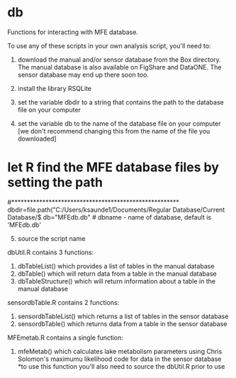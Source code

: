 # db
Functions for interacting with MFE database. 

To use any of these scripts in your own analysis script, you'll need to:

1. download the manual and/or sensor database from the Box directory. The manual database is also available on FigShare and DataONE. The sensor database may end up there soon too.

2. install the library RSQLite

3. set the variable dbdir to a string that contains the path to the database file on your computer

4. set the variable db to the name of the database file on your computer [we don't recommend changing this from the name of the file you downloaded]

# let R find the MFE database files by setting the path
#******************************************************
dbdir=file.path("C:/Users/ksaunde1/Documents/Regular Database/Current Database/$
db="MFEdb.db"  # dbname - name of database, default is 'MFEdb.db'

5. source the script name


dbUtil.R contains 3 functions:
1. dbTableList() which provides a list of tables in the manual database
2. dbTable() which will return data from a table in the manual database
3. dbTableStructure() which will return information about a table in the manual database

sensordbTable.R contains 2 functions: 
1. sensordbTableList() which returns a list of tables in the sensor database
2. sensordbTable() which returns data from a table in the sensor database

MFEmetab.R contains a single function:
1. mfeMetab() which calculates lake metabolism parameters using Chris Solomon's maximumu likelihood code
for data in the sensor database
*to use this function you'll also need to source the dbUtil.R prior to use
